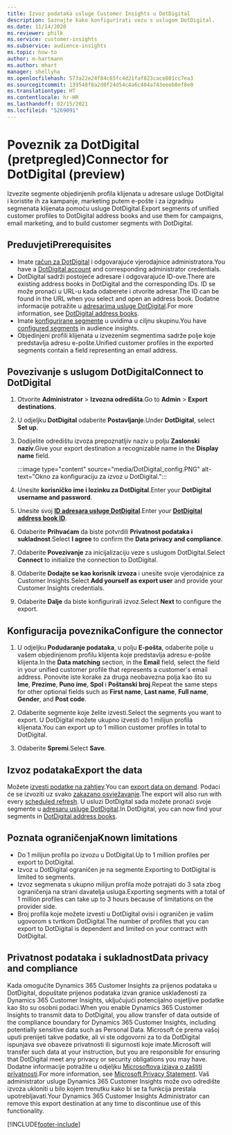 ```yaml
---
title: Izvoz podataka usluge Customer Insights u DotDigital
description: Saznajte kako konfigurirati vezu s uslugom DotDigital.
ms.date: 11/14/2020
ms.reviewer: philk
ms.service: customer-insights
ms.subservice: audience-insights
ms.topic: how-to
author: m-hartmann
ms.author: mhart
manager: shellyha
ms.openlocfilehash: 573a22e24f84c65fc4d21faf823cace801cc7ea3
ms.sourcegitcommit: 139548f8a2d0f24d54c4a6c404a743eeeb8ef8e0
ms.translationtype: HT
ms.contentlocale: hr-HR
ms.lasthandoff: 02/15/2021
ms.locfileid: "5269091"
---
```

# <a name="connector-for-dotdigital-preview"></a><span data-ttu-id="09a6f-103">Poveznik za DotDigital (pretpregled)</span><span class="sxs-lookup"><span data-stu-id="09a6f-103">Connector for DotDigital (preview)</span></span>

<span data-ttu-id="09a6f-104">Izvezite segmente objedinjenih profila klijenata u adresare usluge DotDigital i koristite ih za kampanje, marketing putem e-pošte i za izgradnju segmenata klijenata pomoću usluge DotDigital.</span><span class="sxs-lookup"><span data-stu-id="09a6f-104">Export segments of unified customer profiles to DotDigital address books and use them for campaigns, email marketing, and to build customer segments with DotDigital.</span></span> 

## <a name="prerequisites"></a><span data-ttu-id="09a6f-105">Preduvjeti</span><span class="sxs-lookup"><span data-stu-id="09a6f-105">Prerequisites</span></span>

-   <span data-ttu-id="09a6f-106">Imate [račun za DotDigital](https://dotdigital.com/) i odgovarajuće vjerodajnice administratora.</span><span class="sxs-lookup"><span data-stu-id="09a6f-106">You have a [DotDigital account](https://dotdigital.com/) and corresponding administrator credentials.</span></span>
-   <span data-ttu-id="09a6f-107">DotDigital sadrži postojeće adresare i odgovarajuće ID-ove.</span><span class="sxs-lookup"><span data-stu-id="09a6f-107">There are existing address books in DotDigital and the corresponding IDs.</span></span> <span data-ttu-id="09a6f-108">ID se može pronaći u URL-u kada odaberete i otvorite adresar.</span><span class="sxs-lookup"><span data-stu-id="09a6f-108">The ID can be found in the URL when you select and open an address book.</span></span> <span data-ttu-id="09a6f-109">Dodatne informacije potražite u [adresarima usluge DotDigital](https://support.dotdigital.com/hc/articles/212211968-Creating-an-address-book).</span><span class="sxs-lookup"><span data-stu-id="09a6f-109">For more information, see [DotDigital address books](https://support.dotdigital.com/hc/articles/212211968-Creating-an-address-book).</span></span>
-   <span data-ttu-id="09a6f-110">Imate [konfigurirane segmente](segments.md) u uvidima u ciljnu skupinu.</span><span class="sxs-lookup"><span data-stu-id="09a6f-110">You have [configured segments](segments.md) in audience insights.</span></span>
-   <span data-ttu-id="09a6f-111">Objedinjeni profili klijenata u izvezenim segmentima sadrže polje koje predstavlja adresu e-pošte.</span><span class="sxs-lookup"><span data-stu-id="09a6f-111">Unified customer profiles in the exported segments contain a field representing an email address.</span></span>

## <a name="connect-to-dotdigital"></a><span data-ttu-id="09a6f-112">Povezivanje s uslugom DotDigital</span><span class="sxs-lookup"><span data-stu-id="09a6f-112">Connect to DotDigital</span></span>

1. <span data-ttu-id="09a6f-113">Otvorite **Administrator** > **Izvozna odredišta**.</span><span class="sxs-lookup"><span data-stu-id="09a6f-113">Go to **Admin** > **Export destinations**.</span></span>

1. <span data-ttu-id="09a6f-114">U odjeljku **DotDigital** odaberite **Postavljanje**.</span><span class="sxs-lookup"><span data-stu-id="09a6f-114">Under **DotDigital**, select **Set up**.</span></span>

1. <span data-ttu-id="09a6f-115">Dodijelite odredištu izvoza prepoznatljiv naziv u polju **Zaslonski naziv**.</span><span class="sxs-lookup"><span data-stu-id="09a6f-115">Give your export destination a recognizable name in the **Display name** field.</span></span>

   :::image type="content" source="media/DotDigital_config.PNG" alt-text="Okno za konfiguraciju za izvoz u DotDigital.":::

1. <span data-ttu-id="09a6f-117">Unesite **korisničko ime i lozinku za DotDigital**.</span><span class="sxs-lookup"><span data-stu-id="09a6f-117">Enter your **DotDigital username and password**.</span></span>

1. <span data-ttu-id="09a6f-118">Unesite svoj **[ID adresara usluge DotDigital](https://support.dotdigital.com/hc/articles/212211968-Creating-an-address-book)**.</span><span class="sxs-lookup"><span data-stu-id="09a6f-118">Enter your **[DotDigital address book ID](https://support.dotdigital.com/hc/articles/212211968-Creating-an-address-book)**.</span></span>

1. <span data-ttu-id="09a6f-119">Odaberite **Prihvaćam** da biste potvrdili **Privatnost podataka i sukladnost**.</span><span class="sxs-lookup"><span data-stu-id="09a6f-119">Select **I agree** to confirm the **Data privacy and compliance**.</span></span>

1. <span data-ttu-id="09a6f-120">Odaberite **Povezivanje** za inicijalizaciju veze s uslugom DotDigital.</span><span class="sxs-lookup"><span data-stu-id="09a6f-120">Select **Connect** to initialize the connection to DotDigital.</span></span>

1. <span data-ttu-id="09a6f-121">Odaberite **Dodajte se kao korisnik izvoza** i unesite svoje vjerodajnice za Customer Insights.</span><span class="sxs-lookup"><span data-stu-id="09a6f-121">Select **Add yourself as export user** and provide your Customer Insights credentials.</span></span>

1. <span data-ttu-id="09a6f-122">Odaberite **Dalje** da biste konfigurirali izvoz.</span><span class="sxs-lookup"><span data-stu-id="09a6f-122">Select **Next** to configure the export.</span></span>

## <a name="configure-the-connector"></a><span data-ttu-id="09a6f-123">Konfiguracija poveznika</span><span class="sxs-lookup"><span data-stu-id="09a6f-123">Configure the connector</span></span>

1. <span data-ttu-id="09a6f-124">U odjeljku **Podudaranje podataka**, u polju **E-pošta**, odaberite polje u vašem objedinjenom profilu klijenta koje predstavlja adresu e-pošte klijenta.</span><span class="sxs-lookup"><span data-stu-id="09a6f-124">In the **Data matching** section, in the **Email** field, select the field in your unified customer profile that represents a customer's email address.</span></span> <span data-ttu-id="09a6f-125">Ponovite iste korake za druga neobavezna polja kao što su **Ime**, **Prezime**, **Puno ime**, **Spol** i **Poštanski broj**.</span><span class="sxs-lookup"><span data-stu-id="09a6f-125">Repeat the same steps for other optional fields such as **First name**, **Last name**, **Full name**, **Gender**, and **Post code**.</span></span>

1. <span data-ttu-id="09a6f-126">Odaberite segmente koje želite izvesti.</span><span class="sxs-lookup"><span data-stu-id="09a6f-126">Select the segments you want to export.</span></span> <span data-ttu-id="09a6f-127">U DotDigital možete ukupno izvesti do 1 milijun profila klijenata.</span><span class="sxs-lookup"><span data-stu-id="09a6f-127">You can export up to 1 million customer profiles in total to DotDigital.</span></span>

1. <span data-ttu-id="09a6f-128">Odaberite **Spremi**.</span><span class="sxs-lookup"><span data-stu-id="09a6f-128">Select **Save**.</span></span>

## <a name="export-the-data"></a><span data-ttu-id="09a6f-129">Izvoz podataka</span><span class="sxs-lookup"><span data-stu-id="09a6f-129">Export the data</span></span>

<span data-ttu-id="09a6f-130">Možete [izvesti podatke na zahtjev](export-destinations.md).</span><span class="sxs-lookup"><span data-stu-id="09a6f-130">You can [export data on demand](export-destinations.md).</span></span> <span data-ttu-id="09a6f-131">Podaci će se izvoziti uz svako [zakazano osvježavanje](system.md#schedule-tab).</span><span class="sxs-lookup"><span data-stu-id="09a6f-131">The export will also run with every [scheduled refresh](system.md#schedule-tab).</span></span> <span data-ttu-id="09a6f-132">U usluzi DotDigital sada možete pronaći svoje segmente u [adresaru usluge DotDigital](https://support.dotdigital.com/hc/articles/212211968-Creating-an-address-book).</span><span class="sxs-lookup"><span data-stu-id="09a6f-132">In DotDigital, you can now find your segments in [DotDigital address books](https://support.dotdigital.com/hc/articles/212211968-Creating-an-address-book).</span></span>

## <a name="known-limitations"></a><span data-ttu-id="09a6f-133">Poznata ograničenja</span><span class="sxs-lookup"><span data-stu-id="09a6f-133">Known limitations</span></span>

- <span data-ttu-id="09a6f-134">Do 1 milijun profila po izvozu u DotDigital.</span><span class="sxs-lookup"><span data-stu-id="09a6f-134">Up to 1 million profiles per export to DotDigital.</span></span>
- <span data-ttu-id="09a6f-135">Izvoz u DotDigital ograničen je na segmente.</span><span class="sxs-lookup"><span data-stu-id="09a6f-135">Exporting to DotDigital is limited to segments.</span></span>
- <span data-ttu-id="09a6f-136">Izvoz segmenata s ukupno milijun profila može potrajati do 3 sata zbog ograničenja na strani davatelja usluga.</span><span class="sxs-lookup"><span data-stu-id="09a6f-136">Exporting segments with a total of 1 million profiles can take up to 3 hours because of limitations on the provider side.</span></span> 
- <span data-ttu-id="09a6f-137">Broj profila koje možete izvesti u DotDigital ovisi i ograničen je vašim ugovorom s tvrtkom DotDigital.</span><span class="sxs-lookup"><span data-stu-id="09a6f-137">The number of profiles that you can export to DotDigital is dependent and limited on your contract with DotDigital.</span></span>

## <a name="data-privacy-and-compliance"></a><span data-ttu-id="09a6f-138">Privatnost podataka i sukladnost</span><span class="sxs-lookup"><span data-stu-id="09a6f-138">Data privacy and compliance</span></span>

<span data-ttu-id="09a6f-139">Kada omogućite Dynamics 365 Customer Insights za prijenos podataka u DotDigital, dopuštate prijenos podataka izvan granice usklađenosti za Dynamics 365 Customer Insights, uključujući potencijalno osjetljive podatke kao što su osobni podaci.</span><span class="sxs-lookup"><span data-stu-id="09a6f-139">When you enable Dynamics 365 Customer Insights to transmit data to DotDigital, you allow transfer of data outside of the compliance boundary for Dynamics 365 Customer Insights, including potentially sensitive data such as Personal Data.</span></span> <span data-ttu-id="09a6f-140">Microsoft će prema vašoj uputi prenijeti takve podatke, ali vi ste odgovorni za to da DotDigital ispunjava sve obaveze privatnosti ili sigurnosti koje imate.</span><span class="sxs-lookup"><span data-stu-id="09a6f-140">Microsoft will transfer such data at your instruction, but you are responsible for ensuring that DotDigital meet any privacy or security obligations you may have.</span></span> <span data-ttu-id="09a6f-141">Dodatne informacije potražite u odjeljku [Microsoftova izjava o zaštiti privatnosti](https://go.microsoft.com/fwlink/?linkid=396732).</span><span class="sxs-lookup"><span data-stu-id="09a6f-141">For more information, see [Microsoft Privacy Statement](https://go.microsoft.com/fwlink/?linkid=396732).</span></span>
<span data-ttu-id="09a6f-142">Vaš administrator usluge Dynamics 365 Customer Insights može ovo odredište izvoza ukloniti u bilo kojem trenutku kako bi se ta funkcija prestala upotrebljavati.</span><span class="sxs-lookup"><span data-stu-id="09a6f-142">Your Dynamics 365 Customer Insights Administrator can remove this export destination at any time to discontinue use of this functionality.</span></span>


[!INCLUDE[footer-include](../includes/footer-banner.md)]
